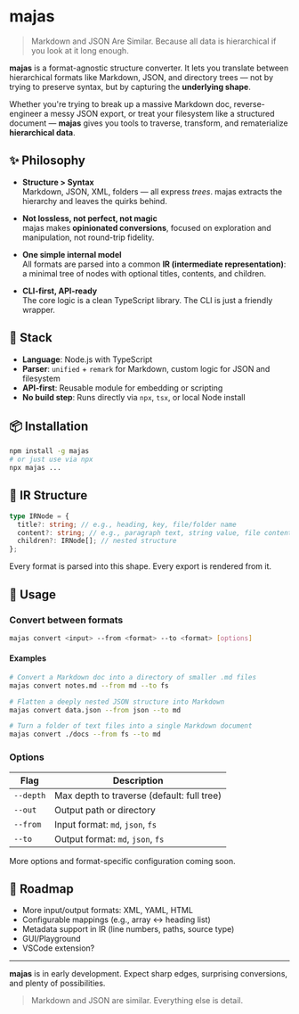 # majas

> Markdown and JSON Are Similar.
> Because all data is hierarchical if you look at it long enough.

**majas** is a format-agnostic structure converter. It lets you translate between hierarchical formats like Markdown, JSON, and directory trees — not by trying to preserve syntax, but by capturing the **underlying shape**.

Whether you're trying to break up a massive Markdown doc, reverse-engineer a messy JSON export, or treat your filesystem like a structured document — **majas** gives you tools to traverse, transform, and rematerialize **hierarchical data**.

## ✨ Philosophy

- **Structure > Syntax**  
  Markdown, JSON, XML, folders — all express _trees_. majas extracts the hierarchy and leaves the quirks behind.

- **Not lossless, not perfect, not magic**  
  majas makes **opinionated conversions**, focused on exploration and manipulation, not round-trip fidelity.

- **One simple internal model**  
  All formats are parsed into a common **IR (intermediate representation)**: a minimal tree of nodes with optional titles, contents, and children.

- **CLI-first, API-ready**  
  The core logic is a clean TypeScript library. The CLI is just a friendly wrapper.

## 🧱 Stack

- **Language**: Node.js with TypeScript
- **Parser**: `unified` + `remark` for Markdown, custom logic for JSON and filesystem
- **API-first**: Reusable module for embedding or scripting
- **No build step**: Runs directly via `npx`, `tsx`, or local Node install

## 📦 Installation

```sh
npm install -g majas
# or just use via npx
npx majas ...
```

## 📐 IR Structure

```ts
type IRNode = {
  title?: string; // e.g., heading, key, file/folder name
  content?: string; // e.g., paragraph text, string value, file content
  children?: IRNode[]; // nested structure
};
```

Every format is parsed into this shape. Every export is rendered from it.

## 🚀 Usage

### Convert between formats

```sh
majas convert <input> --from <format> --to <format> [options]
```

#### Examples

```sh
# Convert a Markdown doc into a directory of smaller .md files
majas convert notes.md --from md --to fs

# Flatten a deeply nested JSON structure into Markdown
majas convert data.json --from json --to md

# Turn a folder of text files into a single Markdown document
majas convert ./docs --from fs --to md
```

### Options

| Flag      | Description                                |
| --------- | ------------------------------------------ |
| `--depth` | Max depth to traverse (default: full tree) |
| `--out`   | Output path or directory                   |
| `--from`  | Input format: `md`, `json`, `fs`           |
| `--to`    | Output format: `md`, `json`, `fs`          |

More options and format-specific configuration coming soon.

## 🔮 Roadmap

- More input/output formats: XML, YAML, HTML
- Configurable mappings (e.g., array ↔ heading list)
- Metadata support in IR (line numbers, paths, source type)
- GUI/Playground
- VSCode extension?

---

**majas** is in early development. Expect sharp edges, surprising conversions, and plenty of possibilities.

> Markdown and JSON are similar. Everything else is detail.
